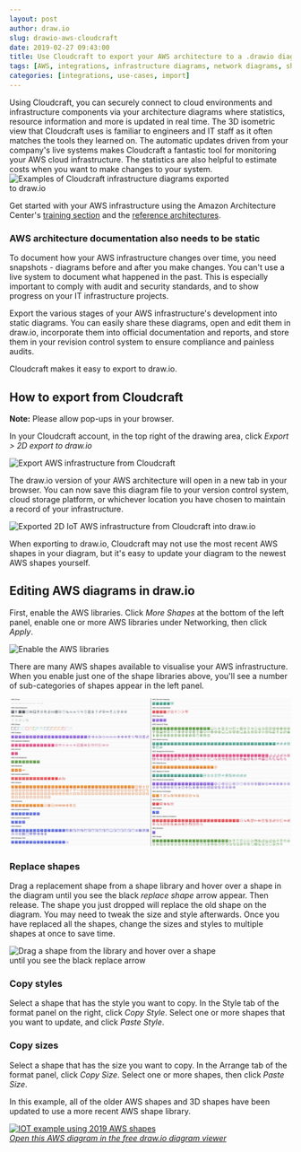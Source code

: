 ```yaml
---
layout: post
author: draw.io
slug: drawio-aws-cloudcraft
date: 2019-02-27 09:43:00
title: Use Cloudcraft to export your AWS architecture to a .drawio diagram
tags: [AWS, integrations, infrastructure diagrams, network diagrams, shape libraries]
categories: [integrations, use-cases, import]
---
```


Using Cloudcraft, you can securely connect to cloud environments and infrastructure components via your architecture diagrams where statistics, resource information and more is updated in real time. The 3D isometric view that Cloudcraft uses is familiar to engineers and IT staff as it often matches the tools they learned on. The automatic updates driven from your company's live systems makes Cloudcraft a fantastic tool for monitoring your AWS cloud infrastructure. The statistics are also helpful to estimate costs when you want to make changes to your system.
<br /><img src="/assets/img/blog/cloudcraft-to-drawio.png" style="width=100%;max-width:400px;height:auto;" alt="Examples of Cloudcraft infrastructure diagrams exported to draw.io">

Get started with your AWS infrastructure using the Amazon Architecture Center's [training section](https://aws.amazon.com/getting-started/) and the [reference architectures](https://aws.amazon.com/architecture/).

### AWS architecture documentation also needs to be static

To document how your AWS infrastructure changes over time, you need snapshots - diagrams before and after you make changes. You can't use a live system to document what happened in the past. This is especially important to comply with audit and security standards, and to show progress on your IT infrastructure projects.

Export the various stages of your AWS infrastructure's development into static diagrams. You can easily share these diagrams, open and edit them in draw.io, incorporate them into official documentation and reports, and store them in your revision control system to ensure compliance and painless audits.

Cloudcraft makes it easy to export to draw.io.

## How to export from Cloudcraft

**Note:** Please allow pop-ups in your browser.

In your Cloudcraft account, in the top right of the drawing area, click _Export > 2D export to draw.io_

<img src="/assets/img/blog/cloudcraft-example-export.png" style="max-width:100%;height:auto;" alt="Export AWS infrastructure from Cloudcraft">

The draw.io version of your AWS architecture will open in a new tab in your browser. You can now save this diagram file to your version control system, cloud storage platform, or whichever location you have chosen to maintain a record of your infrastructure.

<img src="/assets/img/blog/exported-cloudcraft-iot-example.png" style="max-width:100%;height:auto;"  alt="Exported 2D IoT AWS infrastructure from Cloudcraft into draw.io">

When exporting to draw.io, Cloudcraft may not use the most recent AWS shapes in your diagram, but it's easy to update your diagram to the newest AWS shapes yourself.

## Editing AWS diagrams in draw.io

First, enable the AWS libraries. Click _More Shapes_ at the bottom of the left panel, enable one or more AWS libraries under Networking, then click _Apply_.

<img src="/assets/img/blog/enable-aws-libraries.png" style="width=100%;max-width:400px;height:auto;" alt="Enable the AWS libraries">

There are many AWS shapes available to visualise your AWS infrastructure. When you enable just one of the shape libraries above, you'll see a number of sub-categories of shapes appear in the left panel.

<img src="/assets/img/blog/aws19-update2022.png" style="max-width:100%;height:auto;" alt="Some of the AWS shapes available in draw.io">

### Replace shapes

Drag a replacement shape from a shape library and hover over a shape in the diagram until you see the black _replace shape_ arrow appear. Then release. The shape you just dropped will replace the old shape on the diagram. You may need to tweak the size and style afterwards. Once you have replaced all the shapes, change the sizes and styles to multiple shapes at once to save time.

<img src="/assets/img/blog/replace-shape-aws.png" style="width=100%;max-width:400px;height:auto;" alt="Drag a shape from the library and hover over a shape until you see the black replace arrow">

### Copy styles

Select a shape that has the style you want to copy. In the Style tab of the format panel on the right, click _Copy Style_. Select one or more shapes that you want to update, and click _Paste Style_.

### Copy sizes

Select a shape that has the size you want to copy. In the Arrange tab of the format panel, click _Copy Size_. Select one or more shapes, then click _Paste Size_.

In this example, all of the older AWS shapes and 3D shapes have been updated to use a more recent AWS shape library.

[<img src="/assets/img/blog/exported-cloudcraft-diagram-new-shapes.png" style="width=100%;max-width:400px;height:auto;" alt="IOT example using 2019 AWS shapes">](https://viewer.diagrams.net/?lightbox=1&highlight=0000ff&edit=_blank&layers=1&nav=1&title=#Uhttps%3A%2F%2Fraw.githubusercontent.com%2Fjgraph%2Fdrawio-diagrams%2Fdev%2Fexamples%2Faws-internet-of-things.drawio)
<br />[_Open this AWS diagram in the free draw.io diagram viewer_](https://viewer.diagrams.net/?lightbox=1&highlight=0000ff&edit=_blank&layers=1&nav=1&title=#Uhttps%3A%2F%2Fraw.githubusercontent.com%2Fjgraph%2Fdrawio-diagrams%2Fdev%2Fexamples%2Faws-internet-of-things.drawio)
